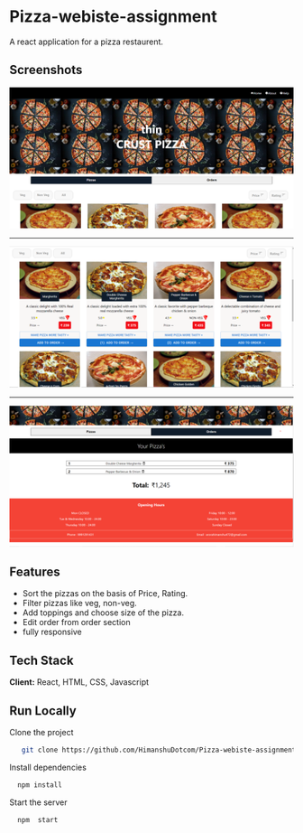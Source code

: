 # Pizza-webiste-assignment

A react application for a pizza restaurent.


## Screenshots

![Home Page](https://github.com/HimanshuDotcom/Pizza-webiste-assignment/blob/main/images/img.png?raw=true)

-----------------------------------------------------------------------------------------------------------

![Battle Page](https://github.com/HimanshuDotcom/Pizza-webiste-assignment/blob/main/images/img2.png?raw=true)

-----------------------------------------------------------------------------------------------------------

![Result Page](https://github.com/HimanshuDotcom/Pizza-webiste-assignment/blob/main/images/img3.png?raw=true)
  
## Features

- Sort the pizzas on the basis of Price, Rating.
- Filter pizzas like veg, non-veg.
- Add toppings and choose size of the pizza.
- Edit order from order section
- fully responsive
 
  
## Tech Stack

**Client:** React, HTML, CSS, Javascript

  
## Run Locally

Clone the project

```bash
   git clone https://github.com/HimanshuDotcom/Pizza-webiste-assignment.git
```

Install dependencies

```bash
  npm install
```

Start the server

```bash
  npm  start
```
